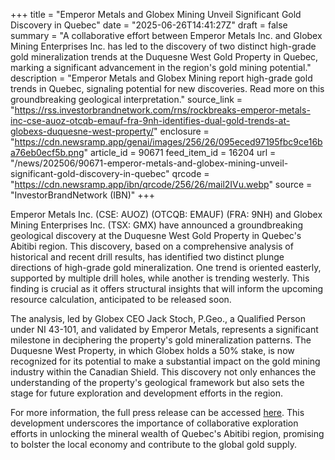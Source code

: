 +++
title = "Emperor Metals and Globex Mining Unveil Significant Gold Discovery in Quebec"
date = "2025-06-26T14:41:27Z"
draft = false
summary = "A collaborative effort between Emperor Metals Inc. and Globex Mining Enterprises Inc. has led to the discovery of two distinct high-grade gold mineralization trends at the Duquesne West Gold Property in Quebec, marking a significant advancement in the region's gold mining potential."
description = "Emperor Metals and Globex Mining report high-grade gold trends in Quebec, signaling potential for new discoveries. Read more on this groundbreaking geological interpretation."
source_link = "https://rss.investorbrandnetwork.com/rns/rockbreaks-emperor-metals-inc-cse-auoz-otcqb-emauf-fra-9nh-identifies-dual-gold-trends-at-globexs-duquesne-west-property/"
enclosure = "https://cdn.newsramp.app/genai/images/256/26/095eced97195fbc9ce16ba76eb0ecf5b.png"
article_id = 90671
feed_item_id = 16204
url = "/news/202506/90671-emperor-metals-and-globex-mining-unveil-significant-gold-discovery-in-quebec"
qrcode = "https://cdn.newsramp.app/ibn/qrcode/256/26/mail2IVu.webp"
source = "InvestorBrandNetwork (IBN)"
+++

<p>Emperor Metals Inc. (CSE: AUOZ) (OTCQB: EMAUF) (FRA: 9NH) and Globex Mining Enterprises Inc. (TSX: GMX) have announced a groundbreaking geological discovery at the Duquesne West Gold Property in Quebec's Abitibi region. This discovery, based on a comprehensive analysis of historical and recent drill results, has identified two distinct plunge directions of high-grade gold mineralization. One trend is oriented easterly, supported by multiple drill holes, while another is trending westerly. This finding is crucial as it offers structural insights that will inform the upcoming resource calculation, anticipated to be released soon.</p><p>The analysis, led by Globex CEO Jack Stoch, P.Geo., a Qualified Person under NI 43-101, and validated by Emperor Metals, represents a significant milestone in deciphering the property's gold mineralization patterns. The Duquesne West Property, in which Globex holds a 50% stake, is now recognized for its potential to make a substantial impact on the gold mining industry within the Canadian Shield. This discovery not only enhances the understanding of the property's geological framework but also sets the stage for future exploration and development efforts in the region.</p><p>For more information, the full press release can be accessed <a href='https://www.example.com' rel='nofollow' target='_blank'>here</a>. This development underscores the importance of collaborative exploration efforts in unlocking the mineral wealth of Quebec's Abitibi region, promising to bolster the local economy and contribute to the global gold supply.</p>